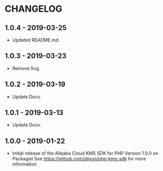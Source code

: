 # CHANGELOG

## 1.0.4 - 2019-03-25
- Updated README.md.


## 1.0.3 - 2019-03-23
- Remove Svg.


## 1.0.2 - 2019-03-19
- Update Docs.


## 1.0.1 - 2019-03-13
- Update Docs.


## 1.0.0 - 2019-01-22

- Initial release of the Alibaba Cloud KMS SDK for PHP Version 1.0.0 on Packagist See <https://github.com/aliyun/php-kms-sdk> for more information.
